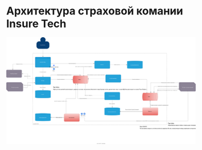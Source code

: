 # Архитектура страховой комании Insure Tech
![Архитектура с учетом ОСАГО](InsureTech_C4_сontainer-diagram.drawio.svg)